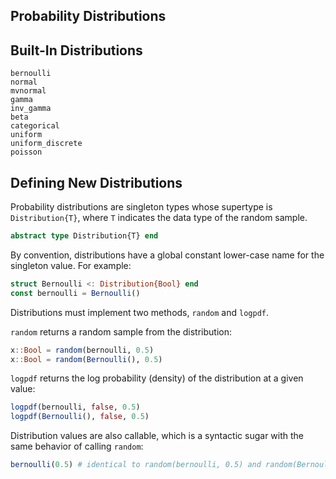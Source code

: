 ## Probability Distributions

## Built-In Distributions

```@docs
bernoulli
normal
mvnormal
gamma
inv_gamma
beta
categorical
uniform
uniform_discrete
poisson
```

## Defining New Distributions

Probability distributions are singleton types whose supertype is `Distribution{T}`, where `T` indicates the data type of the random sample.

```julia
abstract type Distribution{T} end
```

By convention, distributions have a global constant lower-case name for the singleton value.
For example:

```julia
struct Bernoulli <: Distribution{Bool} end
const bernoulli = Bernoulli()
```

Distributions must implement two methods, `random` and `logpdf`.

`random` returns a random sample from the distribution:

```julia
x::Bool = random(bernoulli, 0.5)
x::Bool = random(Bernoulli(), 0.5)
```

`logpdf` returns the log probability (density) of the distribution at a given value:

```julia
logpdf(bernoulli, false, 0.5)
logpdf(Bernoulli(), false, 0.5)
```

Distribution values are also callable, which is a syntactic sugar with the same behavior of calling `random`:

```julia
bernoulli(0.5) # identical to random(bernoulli, 0.5) and random(Bernoulli(), 0.5)
```
